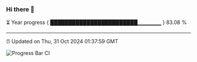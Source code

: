 ### Hi there 👋

⏳ Year progress { ████████████████████████▁▁▁▁▁▁ } 83.08 %

---

⏰ Updated on Thu, 31 Oct 2024 01:37:59 GMT

![Progress Bar CI](https://github.com/liununu/liununu/workflows/Progress%20Bar%20CI/badge.svg)
